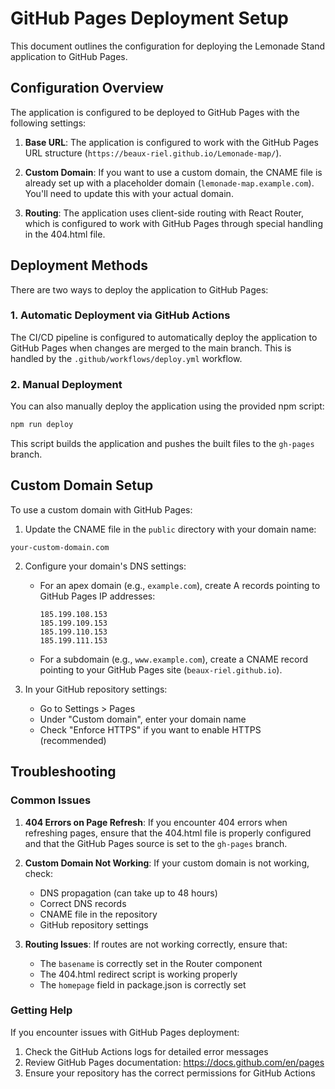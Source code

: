 # GitHub Pages Deployment Setup

This document outlines the configuration for deploying the Lemonade Stand application to GitHub Pages.

## Configuration Overview

The application is configured to be deployed to GitHub Pages with the following settings:

1. **Base URL**: The application is configured to work with the GitHub Pages URL structure (`https://beaux-riel.github.io/Lemonade-map/`).

2. **Custom Domain**: If you want to use a custom domain, the CNAME file is already set up with a placeholder domain (`lemonade-map.example.com`). You'll need to update this with your actual domain.

3. **Routing**: The application uses client-side routing with React Router, which is configured to work with GitHub Pages through special handling in the 404.html file.

## Deployment Methods

There are two ways to deploy the application to GitHub Pages:

### 1. Automatic Deployment via GitHub Actions

The CI/CD pipeline is configured to automatically deploy the application to GitHub Pages when changes are merged to the main branch. This is handled by the `.github/workflows/deploy.yml` workflow.

### 2. Manual Deployment

You can also manually deploy the application using the provided npm script:

```bash
npm run deploy
```

This script builds the application and pushes the built files to the `gh-pages` branch.

## Custom Domain Setup

To use a custom domain with GitHub Pages:

1. Update the CNAME file in the `public` directory with your domain name:

```
your-custom-domain.com
```

2. Configure your domain's DNS settings:

   - For an apex domain (e.g., `example.com`), create A records pointing to GitHub Pages IP addresses:
     ```
     185.199.108.153
     185.199.109.153
     185.199.110.153
     185.199.111.153
     ```
   - For a subdomain (e.g., `www.example.com`), create a CNAME record pointing to your GitHub Pages site (`beaux-riel.github.io`).

3. In your GitHub repository settings:
   - Go to Settings > Pages
   - Under "Custom domain", enter your domain name
   - Check "Enforce HTTPS" if you want to enable HTTPS (recommended)

## Troubleshooting

### Common Issues

1. **404 Errors on Page Refresh**: If you encounter 404 errors when refreshing pages, ensure that the 404.html file is properly configured and that the GitHub Pages source is set to the `gh-pages` branch.

2. **Custom Domain Not Working**: If your custom domain is not working, check:

   - DNS propagation (can take up to 48 hours)
   - Correct DNS records
   - CNAME file in the repository
   - GitHub repository settings

3. **Routing Issues**: If routes are not working correctly, ensure that:
   - The `basename` is correctly set in the Router component
   - The 404.html redirect script is working properly
   - The `homepage` field in package.json is correctly set

### Getting Help

If you encounter issues with GitHub Pages deployment:

1. Check the GitHub Actions logs for detailed error messages
2. Review GitHub Pages documentation: https://docs.github.com/en/pages
3. Ensure your repository has the correct permissions for GitHub Actions
